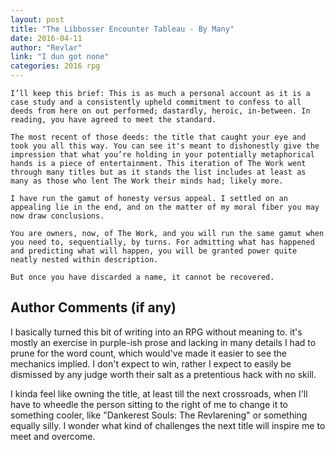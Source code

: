 ```yaml
---
layout: post
title: "The Libbosser Encounter Tableau - By Many"
date: 2016-04-11
author: "Revlar"
link: "I dun got none"
categories: 2016 rpg
---
```

```
I’ll keep this brief: This is as much a personal account as it is a case study and a consistently upheld commitment to confess to all deeds from here on out performed; dastardly, heroic, in-between. In reading, you have agreed to meet the standard.

The most recent of those deeds: the title that caught your eye and took you all this way. You can see it's meant to dishonestly give the impression that what you’re holding in your potentially metaphorical hands is a piece of entertainment. This iteration of The Work went through many titles but as it stands the list includes at least as many as those who lent The Work their minds had; likely more.

I have run the gamut of honesty versus appeal. I settled on an appealing lie in the end, and on the matter of my moral fiber you may now draw conclusions.

You are owners, now, of The Work, and you will run the same gamut when you need to, sequentially, by turns. For admitting what has happened and predicting what will happen, you will be granted power quite neatly nested within description.

But once you have discarded a name, it cannot be recovered.
```
## Author Comments (if any)

I basically turned this bit of writing into an RPG without meaning to. it's mostly an exercise in purple-ish prose and lacking in many details I had to prune for the word count, which would've made it easier to see the mechanics implied. I don't expect to win, rather I expect to easily be dismissed by any judge worth their salt as a pretentious hack with no skill.

I kinda feel like owning the title, at least till the next crossroads, when I'll have to wheedle the person sitting to the right of me to change it to something cooler, like "Dankerest Souls: The Revlarening" or something equally silly. I wonder what kind of challenges the next title will inspire me to meet and overcome.
